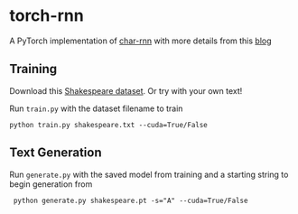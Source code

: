 # torch-rnn

A PyTorch implementation of [char-rnn](https://github.com/karpathy/char-rnn) with more details from this [blog](http://karpathy.github.io/2015/05/21/rnn-effectiveness/)

## Training 

Download this [Shakespeare dataset](https://raw.githubusercontent.com/karpathy/char-rnn/master/data/tinyshakespeare/input.txt).  Or try with your own text!

Run `train.py` with the dataset filename to train

```
python train.py shakespeare.txt --cuda=True/False
```

## Text Generation

Run `generate.py` with the saved model from training and a starting string to begin generation from

```
 python generate.py shakespeare.pt -s="A" --cuda=True/False
```


